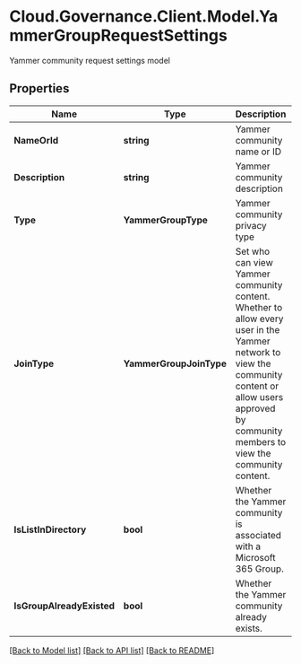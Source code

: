 # Cloud.Governance.Client.Model.YammerGroupRequestSettings
Yammer community request settings model
## Properties

Name | Type | Description | Notes
------------ | ------------- | ------------- | -------------
**NameOrId** | **string** | Yammer community name or ID | [optional] 
**Description** | **string** | Yammer community description | [optional] 
**Type** | **YammerGroupType** | Yammer community privacy type | [optional] 
**JoinType** | **YammerGroupJoinType** | Set who can view Yammer community content. Whether to allow every user in the Yammer network to view the community content or allow users approved by community members to view the community content. | [optional] 
**IsListInDirectory** | **bool** | Whether the Yammer community is associated with a Microsoft 365 Group. | [optional] [default to false]
**IsGroupAlreadyExisted** | **bool** | Whether the Yammer community already exists. | [optional] [default to false]

[[Back to Model list]](../README.md#documentation-for-models) [[Back to API list]](../README.md#documentation-for-api-endpoints) [[Back to README]](../README.md)

